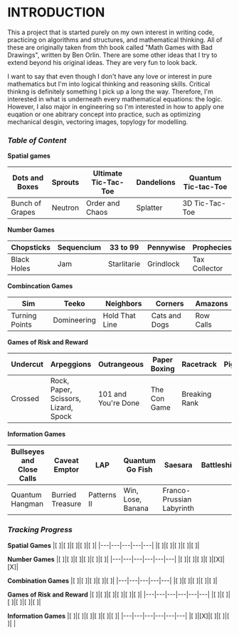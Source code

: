 # **INTRODUCTION**

This a project that is started purely on my own interest in writing code, practicing on algorithms and structures, and mathematical thinking. All of these are originally taken from thh book called "Math Games with Bad Drawings", written by Ben Orlin. There are some other ideas that I try to extend beyond his original ideas. They are very fun to look back. 

I want to say that even though I don't have any love or interest in pure mathematics but I'm into logical thinking and reasoning skills. Critical thinkng is definitely something I pick up a long the way. Therefore, I'm interested in what is underneath every mathematical equations: the logic. However, I also major in engineering so I'm interested in how to apply one euqation or one abitrary concept into practice, such as optimizing mechanical desgin, vectoring images, topylogy for modelling.

### *Table of Content*

**Spatial games**

|Dots and Boxes |Sprouts |Ultimate Tic-Tac-Toe|Dandelions|Quantum Tic-tac-Toe|
|---------------|--------|--------------------|----------|-------------------|
|Bunch of Grapes| Neutron|Order and Chaos     |Splatter  |3D Tic-Tac-Toe     |

**Number Games**

|Chopsticks |Sequencium|33 to 99   |Pennywise|Prophecies   |Mediocrity       |
|-----------|----------|-----------|---------|-------------|-----------------|
|Black Holes|Jam       |Starlitarie|Grindlock|Tax Collector|Love and Marriage|

**Combincation Games**

|Sim           |Teeko      |Neighbors     |Corners      |Amazons  |
|--------------|-----------|--------------|-------------|---------|
|Turning Points|Domineering|Hold That Line|Cats and Dogs|Row Calls|

**Games of Risk and Reward**

|Undercut|Arpeggions                          |Outrangeous        |Paper Boxing|Racetrack    |Pig|
|--------|------------------------------------|-------------------|------------|-------------|---|
|Crossed |Rock, Paper, Scissors, Lizard, Spock|101 and You're Done|The Con Game|Breaking Rank|   |

**Information Games**

|Bullseyes and Close Calls|Caveat Emptor            |LAP        |Quantum Go Fish          |Saesara                  |Battleship |
|-------------------------|-------------------------|-----------|-------------------------|-------------------------|-----------|
|Quantum Hangman          |Burried Treasure         |Patterns II|Win, Lose, Banana        |Franco-Prussian Labyrinth|           |

### *Tracking Progress*
**Spatial Games**
|[ ]|[ ]|[ ]|[ ]|[ ]|
|---|---|---|---|---|
|[ ]|[ ]|[ ]|[ ]|[ ]|

**Number Games**
|[ ]|[ ]|[ ]|[ ]|[ ]|[ ]|
|---|---|---|---|---|---|
|[ ]|[ ]|[ ]|[ ]|[X]|[X]|

**Combination Games**
|[ ]|[ ]|[ ]|[ ]|[ ]|
|---|---|---|---|---|
|[ ]|[ ]|[ ]|[ ]|[ ]|

**Games of Risk and Reward**
|[ ]|[ ]|[ ]|[ ]|[ ]|[ ]|
|---|---|---|---|---|---|
|[ ]|[ ]|[ ]|[ ]|[ ]|[ ]|

**Information Games**
|[ ]|[ ]|[ ]|[ ]|[ ]|[ ]|
|---|---|---|---|---|---|
|[ ]|[X]|[ ]|[ ]|[ ]|   |